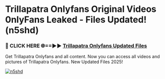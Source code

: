 # Trillapatra Onlyfans Original Videos 0nlyFans Leaked - Files Updated! (n5shd)

<h3>🔴 CLICK HERE 🌐==►► <a href="https://tinyurl.com/2m67pmp6" rel="nofollow">Trillapatra Onlyfans Updated Files</a></h3>

Get Trillapatra Onlyfans and all content. Now you can access all videos and pictures of Trillapatra Onlyfans. New Updated Files 2025!

[![n5shd](https://i.imgur.com/H4QAA4z.gif)](https://tinyurl.com/2m67pmp6)
